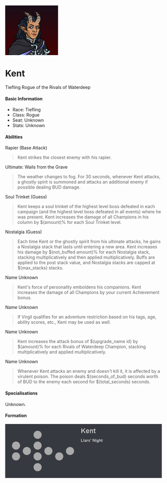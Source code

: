 ![Profile Picture](images/profile_kent.png)
# Kent
Tiefling Rogue of the Rivals of Waterdeep

#### Basic Information

* Race: Tiefling
* Class: Rogue
* Seat: Unknown
* Stats: Unknown

#### Abilities

Rapier (Base Attack)
> Kent strikes the closest enemy with his rapier.

Ultimate: Wails from the Grave
> The weather changes to fog. For 30 seconds, whenever Kent attacks, a ghostly spirit is summoned and attacks an additional enemy if possible dealing BUD damage.

Soul Trinket (Guess)
> Kent keeps a soul trinket of the highest level boss defeated in each campaign (and the highest level boss defeated in all events) where he was present. Kent increases the damage of all Champions in his column by $(amount)% for each Soul Trinket level.

Nostalgia (Guess)
> Each time Kent or the ghostly spirit from his ultimate attacks, he gains a Nostalgia stack that lasts until entering a new area. Kent increases his damage by $(not_buffed amount)% for each Nostalgia stack, stacking multiplicatively and then applied multiplicatively. Buffs are applied to the post stack value, and Nostalgia stacks are capped at $(max_stacks) stacks.

Name Unknown
> Kent's force of personality emboldens his companions. Kent increases the damage of all Champions by your current Achievement bonus.

Name Unknown
> If Virgil qualifies for an adventure restriction based on his tags, age, ability scores, etc., Kent may be used as well.

Name Unknown
> Kent increases the attack bonus of $(upgrade_name id) by $(amount)% for each Rivals of Waterdeep Champion, stacking multiplicatively and applied multiplicatively.

Name Unknown
> Whenever Kent attacks an enemy and doesn't kill it, it is affected by a virulent poison. The poison deals $(seconds_of_bud) seconds worth of BUD to the enemy each second for $(total_seconds) seconds.
  
#### Specialisations
Unknown.

#### Formation
![Formation Layout](images/formation_kent.png)
